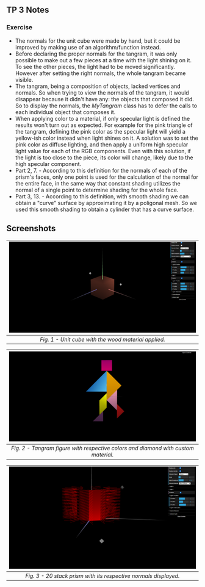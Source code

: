 ## TP 3 Notes

### Exercise
- The normals for the unit cube were made by hand, but it could be improved by making use of an algorithm/function instead.
- Before declaring the proper normals for the tangram, it was only possible to make out
a few pieces at a time with the light shining on it. To see the other pieces, the light had to be moved significantly. However after setting the right normals, the whole tangram became visible.
- The tangram, being a composition of objects, lacked vertices and normals. So when trying to view the normals of the tangram, it would disappear because it didn't have any: the objects that composed it did. So to display the normals, the *MyTangram* class has to defer the calls to each individual object that composes it.
- When applying color to a material, if only specular light is defined the results won't turn out as expected. For example for the pink triangle of the tangram, defining the pink color as the specular light will yield a yellow-ish color instead when light shines on it. A solution was to set the pink color as diffuse lighting, and then apply a uniform high specular light value for each of the RGB components. Even with this solution, if the light is too close to the piece, its color will change, likely due to the high specular component.
- Part 2, 7. \- According to this definition for the normals of each of the prism's faces, only one point is used for the calculation of the normal for the entire face, in the same way that constant shading utilizes the normal of a single point to determine shading for the whole face.
- Part 3, 13. \- According to this definition, with smooth shading we can obtain a "curve" surface by approximating it by a poligonal mesh. So we used this smooth shading to obtain a cylinder that has a curve surface.

## Screenshots
| ![Screenshot 1](screenshots/cg-t03g06-tp3-1.png) |
|:--:|
| *Fig. 1 - Unit cube with the wood material applied.* |


| ![Screenshot 2](screenshots/cg-t03g06-tp3-2.png) |
|:--:|
| *Fig. 2 - Tangram figure with respective colors and diamond with custom material.* |

| ![Screenshot 3](screenshots/cg-t03g06-tp3-3.png) |
|:--:|
| *Fig. 3 - 20 stack prism with its respective normals displayed.* |